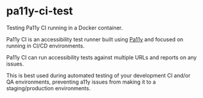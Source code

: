 # pa11y-ci-test

Testing Pa11y CI running in a Docker container.

Pa11y CI is an accessibility test runner built using [Pa11y](https://github.com/pa11y/pa11y) and focused on running in CI/CD environments.  

Pa11y CI can run accessibility tests against multiple URLs and reports on any issues. 

This is best used during automated testing of your development CI and/or QA environments, preventing a11y issues from making it to a staging/production environments.
